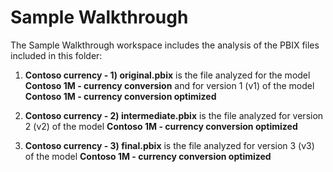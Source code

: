 # Sample Walkthrough

The Sample Walkthrough workspace includes the analysis of the PBIX files included in this folder:

1) **Contoso currency - 1) original.pbix** is the file analyzed for the model **Contoso 1M - currency conversion** and for version 1 (v1) of the model **Contoso 1M - currency conversion optimized** 

2) **Contoso currency - 2) intermediate.pbix** is the file analyzed for version 2 (v2) of the model **Contoso 1M - currency conversion optimized** 

3) **Contoso currency - 3) final.pbix** is the file analyzed for  version 3 (v3) of the model **Contoso 1M - currency conversion optimized** 
